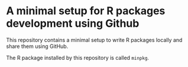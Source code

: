 # A minimal setup for R packages development using Github

This repository contains a minimal setup to write R packages locally and share them using GitHub.

The R package installed by this repository is called `minpkg`.
